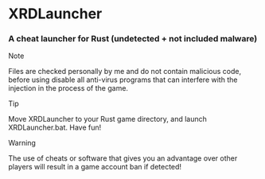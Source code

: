 # XRDLauncher
### A cheat launcher for Rust (undetected + not included malware)
> [!NOTE]
> Files are checked personally by me and do not contain malicious code, before using disable all anti-virus programs that can interfere with the injection in the process of the game.

> [!TIP]
> Move XRDLauncher to your Rust game directory, and launch XRDLauncher.bat. Have fun!

> [!WARNING]
> The use of cheats or software that gives you an advantage over other players will result in a game account ban if detected!
